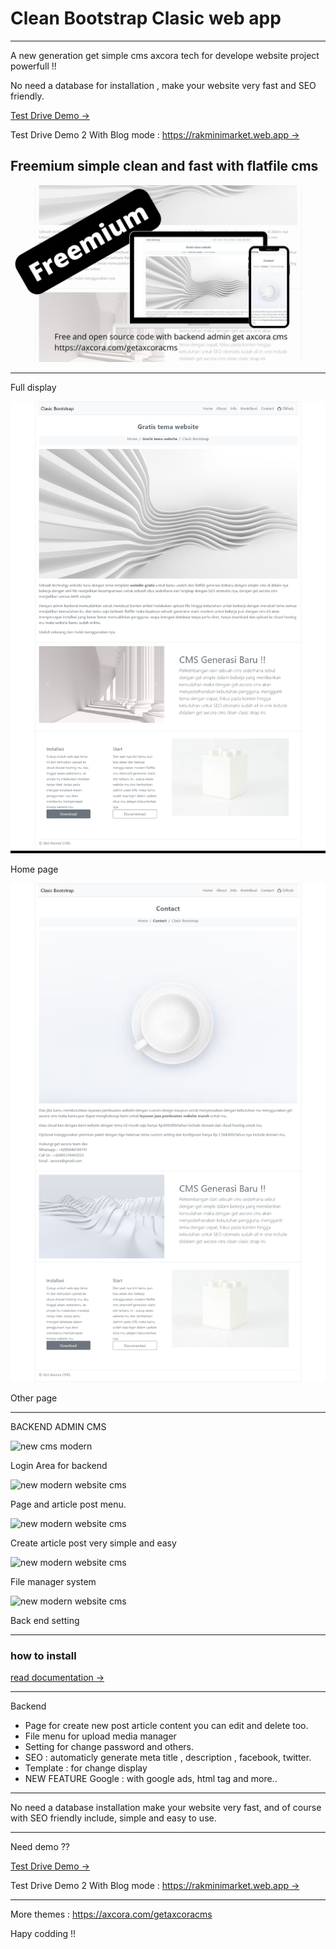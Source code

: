 # Clean Bootstrap Clasic web app
---
A new generation get simple cms axcora tech for develope website project powerfull !!

No need a database for installation , make your website very fast and SEO friendly.

[Test Drive Demo →](https://axcora.com/getaxcoracms/demo/clasicstrap/)

Test Drive Demo 2 With Blog mode : [https://rakminimarket.web.app →](https://rakminimarket.web.app/)

Freemium simple clean and fast with flatfile cms
--
![free website template clean bootstrap gratis](web.jpg)

------

Full display 

![free website template clean bootstrap gratis](web.png)

Home page

![free website template clean bootstrap gratis](web1.png)

Other page


-------------------------------------

BACKEND ADMIN CMS

![new cms modern](https://axcora.com/getaxcoracms/id/data/uploads/cmswebsitebaru%20%285%29.png)

Login Area for backend

![new modern website cms](https://axcora.com/getaxcoracms/id/data/uploads/cmswebsitebaru%20%284%29.png)

Page and article post menu.

![new modern website cms](https://axcora.com/getaxcoracms/id/data/uploads/cmswebsitebaru%20%283%29.png)

Create article post very simple and easy

![new modern website cms](https://axcora.com/getaxcoracms/id/data/uploads/cmswebsitebaru%20%282%29.png)

File manager system

![new modern website cms](https://axcora.com/getaxcoracms/id/data/uploads/cmswebsitebaru%20%281%29.png)

Back end setting

 -----------------------------------------------------------------
### how to install

[read documentation →](https://axcora.com/getaxcoracms/index.php?id=get-started)


---

Backend
+ Page for create new post article content you can edit and delete too.
+ File menu for upload media manager
+ Setting for change password and others.
+ SEO : automaticly generate meta title , description , facebook, twitter.
+ Template : for change display
+ NEW FEATURE Google : with google ads, html tag and more..

----

No need a database installation make your website very fast, and of course with SEO friendly include, simple and easy to use.

----

Need demo ?? 

[Test Drive Demo →](https://axcora.com/getaxcoracms/demo/clasicstrap/)

Test Drive Demo 2 With Blog mode : [https://rakminimarket.web.app →](https://rakminimarket.web.app/)

------------

More themes :
https://axcora.com/getaxcoracms


Hapy codding !!
